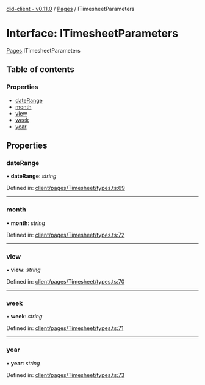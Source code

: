[did-client - v0.11.0](../README.md) / [Pages](../modules/pages.md) / ITimesheetParameters

# Interface: ITimesheetParameters

[Pages](../modules/pages.md).ITimesheetParameters

## Table of contents

### Properties

- [dateRange](pages.itimesheetparameters.md#daterange)
- [month](pages.itimesheetparameters.md#month)
- [view](pages.itimesheetparameters.md#view)
- [week](pages.itimesheetparameters.md#week)
- [year](pages.itimesheetparameters.md#year)

## Properties

### dateRange

• **dateRange**: *string*

Defined in: [client/pages/Timesheet/types.ts:69](https://github.com/Puzzlepart/did/blob/dev/client/pages/Timesheet/types.ts#L69)

___

### month

• **month**: *string*

Defined in: [client/pages/Timesheet/types.ts:72](https://github.com/Puzzlepart/did/blob/dev/client/pages/Timesheet/types.ts#L72)

___

### view

• **view**: *string*

Defined in: [client/pages/Timesheet/types.ts:70](https://github.com/Puzzlepart/did/blob/dev/client/pages/Timesheet/types.ts#L70)

___

### week

• **week**: *string*

Defined in: [client/pages/Timesheet/types.ts:71](https://github.com/Puzzlepart/did/blob/dev/client/pages/Timesheet/types.ts#L71)

___

### year

• **year**: *string*

Defined in: [client/pages/Timesheet/types.ts:73](https://github.com/Puzzlepart/did/blob/dev/client/pages/Timesheet/types.ts#L73)
